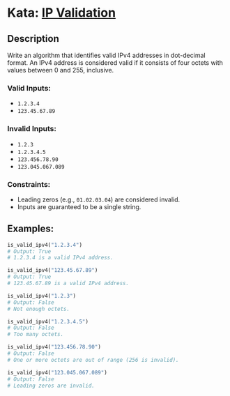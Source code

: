 # Kata: [IP Validation](https://www.codewars.com/kata/515decfd9dcfc23bb6000006)

## Description
Write an algorithm that identifies valid IPv4 addresses in dot-decimal format. An IPv4 address is considered valid if it consists of four octets with values between 0 and 255, inclusive.

### Valid Inputs:
- `1.2.3.4`
- `123.45.67.89`

### Invalid Inputs:
- `1.2.3`
- `1.2.3.4.5`
- `123.456.78.90`
- `123.045.067.089`

### Constraints:
- Leading zeros (e.g., `01.02.03.04`) are considered invalid.
- Inputs are guaranteed to be a single string.

## Examples:
```python
is_valid_ipv4("1.2.3.4")
# Output: True
# 1.2.3.4 is a valid IPv4 address.

is_valid_ipv4("123.45.67.89")
# Output: True
# 123.45.67.89 is a valid IPv4 address.

is_valid_ipv4("1.2.3")
# Output: False
# Not enough octets.

is_valid_ipv4("1.2.3.4.5")
# Output: False
# Too many octets.

is_valid_ipv4("123.456.78.90")
# Output: False
# One or more octets are out of range (256 is invalid).

is_valid_ipv4("123.045.067.089")
# Output: False
# Leading zeros are invalid.
```